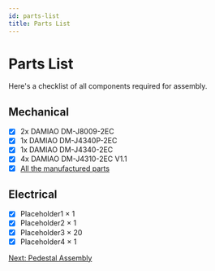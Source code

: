 ```yaml
---
id: parts-list
title: Parts List
---
```


# Parts List

Here's a checklist of all components required for assembly.

## Mechanical

- [x] 2x DAMIAO DM-J8009-2EC  
- [x] 1x DAMIAO DM-J4340P-2EC  
- [x] 1x DAMIAO DM-J4340-2EC 
- [x] 4x DAMIAO DM-J4310-2EC V1.1 
- [x] [All the manufactured parts](arm-BOM)

## Electrical

- [x] Placeholder1 × 1  
- [x] Placeholder2 × 1  
- [x] Placeholder3 × 20  
- [x] Placeholder4 × 1  

[Next: Pedestal Assembly](./pedestal-assembly)
